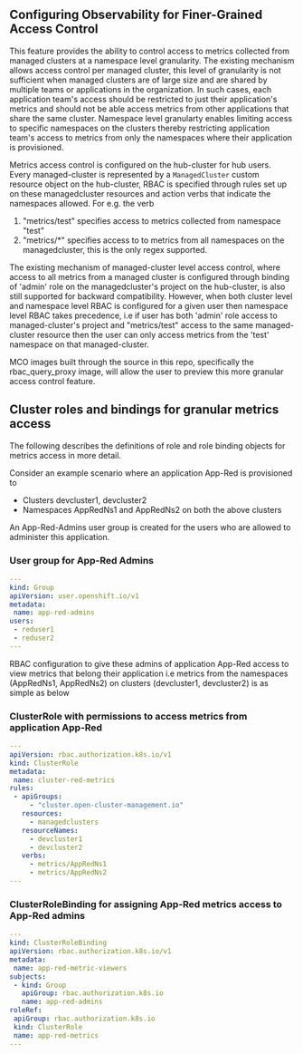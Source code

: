 ## Configuring Observability for Finer-Grained Access Control 

This feature provides the ability to control access to metrics collected from managed clusters at a namespace level granularity. The existing mechanism allows access control per managed cluster, this level of granularity is not sufficient when managed clusters are of large size and are shared by multiple teams or applications in the organization. In such cases, each application team's access should be restricted to just their application's metrics  and should not be able access metrics from other applications that share the same cluster.  Namespace level granularty enables limiting access to specific namespaces on the clusters thereby restricting application team's access to metrics from only the namespaces where their application is provisioned.

Metrics access control is configured on the hub-cluster for hub users. Every managed-cluster is represented by a  `ManagedCluster` custom resource object on the hub-cluster, RBAC is specified through rules set up on these managedcluster resources and action verbs that indicate the namespaces allowed. For e.g. the verb

1. "metrics/test" specifies access to metrics collected from namespace "test" 
2. "metrics/*" specifies access to to metrics from all namespaces on the managedcluster, this is the only regex supported.

The existing mechanism of managed-cluster level access control, where access to all metrics from a  managed cluster is configured through binding of 'admin' role  on the managedcluster's project on the hub-cluster, is also still supported for backward compatibility. However, when both cluster level and namespace level RBAC is configured for a given user then namespace level RBAC takes precedence, i.e if user has both  'admin' role access to managed-cluster's project and "metrics/test" access to the same managed-cluster resource then the user can only access metrics from the 'test' namespace on that managed-cluster.

MCO images built through the source in this repo, specifically the rbac_query_proxy image, will allow the user to preview this more granular access control feature.

## Cluster roles and bindings for granular metrics access

The following describes the definitions of role and role binding objects for metrics access in more detail.

Consider an example scenario where an application App-Red is provisioned to

* Clusters devcluster1, devcluster2  
* Namespaces AppRedNs1 and AppRedNs2 on both the above clusters

An App-Red-Admins user group is created for the  users who are  allowed to administer this application.

### User group for App-Red Admins

```yaml
---
kind: Group
apiVersion: user.openshift.io/v1
metadata:
 name: app-red-admins
users:
 - reduser1
 - reduser2
---
```

RBAC configuration to give these admins of application App-Red access to view metrics that belong their application  i.e metrics from the namespaces (AppRedNs1, AppRedNs2) on clusters (devcluster1, devcluster2) is as simple as below


### ClusterRole with permissions to access metrics from application App-Red

```yaml
---
apiVersion: rbac.authorization.k8s.io/v1
kind: ClusterRole
metadata:
 name: cluster-red-metrics
rules:
 - apiGroups:
     - "cluster.open-cluster-management.io"
   resources:
     - managedclusters
   resourceNames:
     - devcluster1
     - devcluster2
   verbs:
     - metrics/AppRedNs1
     - metrics/AppRedNs2
---
```

### ClusterRoleBinding for assigning App-Red metrics access to App-Red admins

```yaml
---
kind: ClusterRoleBinding
apiVersion: rbac.authorization.k8s.io/v1
metadata:
 name: app-red-metric-viewers
subjects:
 - kind: Group
   apiGroup: rbac.authorization.k8s.io
   name: app-red-admins
roleRef:
 apiGroup: rbac.authorization.k8s.io
 kind: ClusterRole
 name: app-red-metrics
---
```
